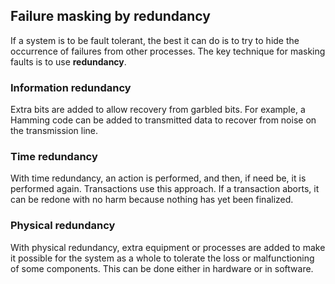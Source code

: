 ## Failure masking by redundancy

If a system is to be fault tolerant, the best it can do is to try to hide the occurrence of failures from other processes. The key technique for masking faults is to use **redundancy**.

### Information redundancy

Extra bits are added to allow recovery from garbled bits. For example, a Hamming code can be added to transmitted data to recover from noise on the transmission line.

### Time redundancy

With time redundancy, an action is performed, and then, if need be, it is performed again. Transactions use this approach. If a transaction aborts, it can be redone with no harm because nothing has yet been finalized.

### Physical redundancy

With physical redundancy, extra equipment or processes are added to make it possible for the system as a whole to tolerate the loss or malfunctioning of some components. This can be done either in hardware or in software.
